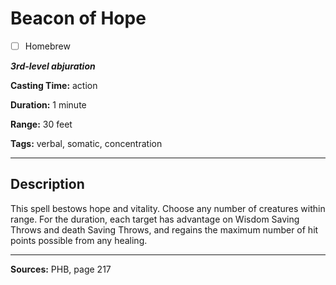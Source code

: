 # Beacon of Hope

- [ ] Homebrew

***3rd-level abjuration***

**Casting Time:** action

**Duration:** 1 minute

**Range:** 30 feet

**Tags:** verbal, somatic, concentration

---

## Description
This spell bestows hope and vitality.
Choose any number of creatures within range.
For the duration, each target has advantage on Wisdom Saving Throws and death Saving Throws, and regains the maximum number of hit points possible from any healing.

---

**Sources:** PHB, page 217

